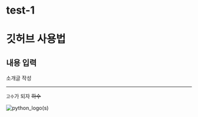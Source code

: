 # test-1
# 깃허브 사용법

내용 입력
---
소개글 작성
* * *
`고수`가 되자 ~~하수~~

![python_logo(s)](https://user-images.githubusercontent.com/114894828/210491853-b4cf2325-0e90-45f6-aba7-a8d7fa41666c.jpg)
